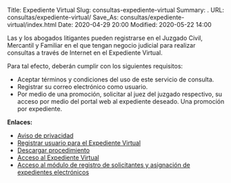 Title: Expediente Virtual
Slug: consultas-expediente-virtual
Summary: .
URL: consultas/expediente-virtual/
Save_As: consultas/expediente-virtual/index.html
Date: 2020-04-29 20:00
Modified: 2020-05-22 14:00

Las y los abogados litigantes pueden registrarse en el Juzgado Civil, Mercantil y Familiar en el que tengan negocio judicial para realizar consultas a través de Internet en el Expediente Virtual.

Para tal efecto, deberán cumplir con los siguientes requisitos:

* Aceptar términos y condiciones del uso de este servicio de consulta.
* Registrar su correo electrónico como usuario.
* Por medio de una promoción, solicitar al juez del juzgado respectivo, su acceso por medio del portal web al expediente deseado. Una promoción por expediente.

**Enlaces:**

+ [Aviso de privacidad](../../aviso-de-privacidad/)
+ [Registrar usuario para el Expediente Virtual](http://201.144.104.74/eexpediente/registroWebUsuario.php?accion=E)
+ [Descargar procedimiento](https://storage.googleapis.com/pjecz-gob-mx/consultas/expediente-virtual-procedimiento-registro-usuario-en-linea.pdf)
+ [Acceso al Expediente Virtual](http://201.144.104.74/eexpediente/login2.php)
+ [Acceso al módulo de registro de solicitantes y asignación de expedientes electrónicos](http://201.144.104.74/eexpediente/loginee.php)

